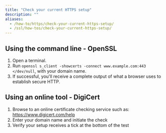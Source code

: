```yaml
---
title: "Check your current HTTPS setup"
description: ""
aliases:
  - /how-to/https/check-your-current-https-setup/
  - /ssl/how-tos/check-your-current-https-setup/
---
```


## Using the command line - OpenSSL

1. Open a terminal.
1. Run `openssl s_client -showcerts -connect www.example.com:443 </dev/null`, with your domain name.
1. If successful, you'll receive a complete output of what a browser uses to establish secure HTTP.

## Using an online tool - DigiCert

1. Browse to an online certificate checking service such as: https://www.digicert.com/help
1. Enter your domain name and initiate the check
1. Verify your setup receives a tick at the bottom of the test
